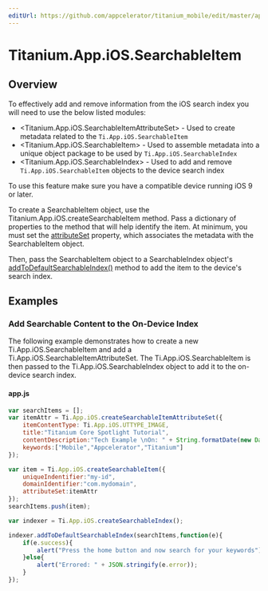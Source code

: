 ```yaml
---
editUrl: https://github.com/appcelerator/titanium_mobile/edit/master/apidoc/Titanium/App/iOS/SearchableItem.yml
---
```

# Titanium.App.iOS.SearchableItem

<TypeHeader/>

## Overview

To effectively add and remove information from the iOS search index you will need to use the below listed modules:

* <Titanium.App.iOS.SearchableItemAttributeSet> - Used to create metadata related to the `Ti.App.iOS.SearchableItem`
* <Titanium.App.iOS.SearchableItem> - Used to assemble metadata into a unique object package to be used by `Ti.App.iOS.SearchableIndex`
* <Titanium.App.iOS.SearchableIndex> - Used to add and remove `Ti.App.iOS.SearchableItem` objects to the device search index

To use this feature make sure you have a compatible device running iOS 9 or later.

To create a SearchableItem object, use the Titanium.App.iOS.createSearchableItem method.
Pass a dictionary of properties to the method that will help identify the item.
At minimum, you must set the [attributeSet](Titanium.App.iOS.SearchableItem.attributeSet) property, which associates
the metadata with the SearchableItem object.

Then, pass the SearchableItem object to a SearchableIndex object's
[addToDefaultSearchableIndex()](Titanium.App.iOS.SearchableIndex.addToDefaultSearchableIndex) method to add the item
to the device's search index.

## Examples

### Add Searchable Content to the On-Device Index

The following example demonstrates how to create a new Ti.App.iOS.SearchableItem and
add a Ti.App.iOS.SearchableItemAttributeSet. The Ti.App.iOS.SearchableItem is then passed to the
Ti.App.iOS.SearchableIndex object to add it to the on-device search index.

#### app.js
``` js
var searchItems = [];
var itemAttr = Ti.App.iOS.createSearchableItemAttributeSet({
    itemContentType: Ti.App.iOS.UTTYPE_IMAGE,
    title:"Titanium Core Spotlight Tutorial",
    contentDescription:"Tech Example \nOn: " + String.formatDate(new Date(),"short"),
    keywords:["Mobile","Appcelerator","Titanium"]
});

var item = Ti.App.iOS.createSearchableItem({
    uniqueIndentifier:"my-id",
    domainIdentifier:"com.mydomain",
    attributeSet:itemAttr
});
searchItems.push(item);

var indexer = Ti.App.iOS.createSearchableIndex();

indexer.addToDefaultSearchableIndex(searchItems,function(e){
    if(e.success){
        alert("Press the home button and now search for your keywords");
    }else{
        alert("Errored: " + JSON.stringify(e.error));
    }
});
```

<ApiDocs/>
